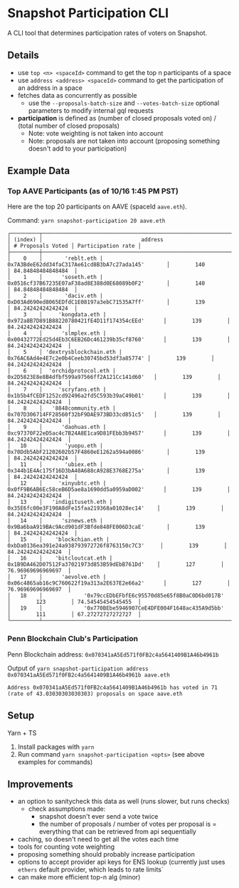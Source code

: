 # Snapshot Participation CLI
A CLI tool that determines participation rates of voters on Snapshot.

## Details

- use `top <n> <spaceId>` command to get the top n participants of a space
- use `address <address> <spaceId>` command to get the participation of an address in a space
- fetches data as concurrently as possible
    - use the `--proposals-batch-size` and `--votes-batch-size` optional parameters to modify internal gql requests
- **participation** is defined as (number of closed proposals voted on) / (total number of closed proposals)
    - Note: vote weighting is not taken into account
    - Note: proposals are not taken into account (proposing something doesn't add to your participation)



## Example Data
### Top AAVE Participants (as of 10/16 1:45 PM PST)
Here are the top 20 participants on AAVE (spaceId `aave.eth`).

Command: `yarn snapshot-participation 20 aave.eth`

```
┌─────────┬──────────────────────────────────────────────────────────────────────┬───────────────────┬────────────────────┐
│ (index) │                               address                                │ # Proposals Voted │ Participation rate │
├─────────┼──────────────────────────────────────────────────────────────────────┼───────────────────┼────────────────────┤
│    0    │       'reblt.eth | 0x7A3BdeE62dd34faC317Ae61cd8B3bA7c27ada145'       │        140        │ 84.84848484848484  │
│    1    │      'soseth.eth | 0x0516cf37B67235E07aF38ad8E388d0E68089b0F2'       │        140        │ 84.84848484848484  │
│    2    │       'daciv.eth | 0xD03Ad690ed8065EDfdC1E08197a3ebC71535A7ff'       │        139        │ 84.24242424242424  │
│    3    │     'kongdata.eth | 0x972a8B7D891B88220780421fE4D11f174354cEEd'      │        139        │ 84.24242424242424  │
│    4    │      'slmplex.eth | 0x00432772Ed25d4Eb3C6EB26Dc461239b35cf8760'      │        139        │ 84.24242424242424  │
│    5    │ 'dextrysblockchain.eth | 0x76AC6Ad4e4E7c2e0b4Ceeb30745bd53df3a85774' │        139        │ 84.24242424242424  │
│    6    │  'orchidprotocol.eth | 0x2D5823E8e8B4dfbf599a97566ff2A121Cc141d60'   │        139        │ 84.24242424242424  │
│    7    │     'scryfans.eth | 0x1b5b4fCEDF1252cd92496a2fd5C593b39aC49b01'      │        139        │ 84.24242424242424  │
│    8    │   '8848community.eth | 0x707D306714FF28560f32bF9DAE973BD33cd851c5'   │        139        │ 84.24242424242424  │
│    9    │      'daohuas.eth | 0xc97370F22eD5ac4c7B24A8E1ca9D81FEbb3b9457'      │        139        │ 84.24242424242424  │
│   10    │       'yuopu.eth | 0x70Ddb5AbF21202602b57F4860eE1262a594a0086'       │        139        │ 84.24242424242424  │
│   11    │       'ubiex.eth | 0x344b1E4Ac175f16D3bA40A688cA928E3768E275a'       │        139        │ 84.24242424242424  │
│   12    │     'xinyubtc.eth | 0x0fF9B6AB6Ec58ceB6D5ae8a1690dd5a0959aD002'      │        139        │ 84.24242424242424  │
│   13    │   'indigituseth.eth | 0x35E6fc00e3F190A8dFe15faa219368a01028ec14'    │        139        │ 84.24242424242424  │
│   14    │      'sznews.eth | 0x9Ba6baA919BAc9Acd901dF3Bfde848FE006D3caE'       │        139        │ 84.24242424242424  │
│   15    │    'blockchian.eth | 0xbDa0136ea391e24a938793972726f8763150c7C3'     │        139        │ 84.24242424242424  │
│   16    │    'bitcloutcat.eth | 0x1B9DA462D07512Fa37021973d853B59dEbB761Dd'    │        127        │ 76.96969696969697  │
│   17    │      'aevolve.eth | 0x06c4865ab16c9C760622f19a313a2E637E2e66a2'      │        127        │ 76.96969696969697  │
│   18    │             '0x79ccEDbEFbfE6c95570d85e65f8B0aC0D6bd017B'             │        123        │ 74.54545454545455  │
│   19    │             '0x770BEbe5946907CeE4DFE004F1648ac435A9d5bb'             │        111        │ 67.27272727272727  │
└─────────┴──────────────────────────────────────────────────────────────────────┴───────────────────┴────────────────────┘
```

### Penn Blockchain Club's Participation
Penn Blockchain address: `0x070341aA5Ed571f0FB2c4a5641409B1A46b4961b`

Output of `yarn snapshot-participation address 0x070341aA5Ed571f0FB2c4a5641409B1A46b4961b aave.eth`

```
Address 0x070341aA5Ed571f0FB2c4a5641409B1A46b4961b has voted in 71 (rate of 43.03030303030303) proposals on space aave.eth

```

## Setup

Yarn + TS
1. Install packages with `yarn`
2. Run command `yarn snapshot-participation <opts>` (see above examples for commands)


## Improvements
- an option to sanitycheck this data as well (runs slower, but runs checks)
    - check assumptions made:
        - snapshot doesn't ever send a vote twice
        - the number of proposals / number of votes per proposal is =  everything that can be retrieved from api sequentially
- caching, so doesn't need to get all the votes each time
- tools for counting vote weighting
- proposing something should probably increase participation
- options to accept provider api keys for ENS lookup (currently just uses `ethers` default provider, which leads to rate limits`
- can make more efficient top-n alg (minor)

